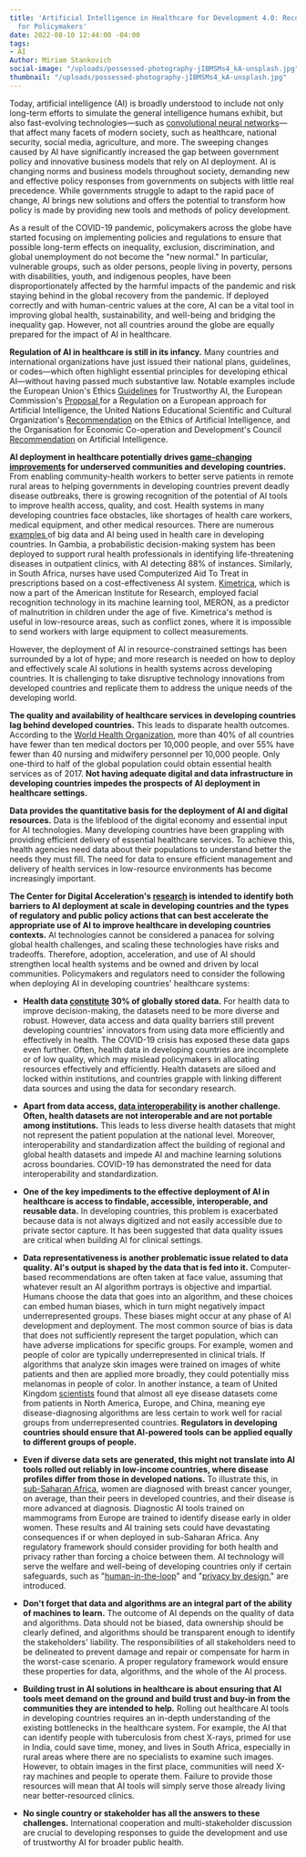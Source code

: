 ```yaml
---
title: 'Artificial Intelligence in Healthcare for Development 4.0: Recommendations
  for Policymakers'
date: 2022-08-10 12:44:00 -04:00
tags:
- AI
Author: Miriam Stankovich
social-image: "/uploads/possessed-photography-jIBMSMs4_kA-unsplash.jpg"
thumbnail: "/uploads/possessed-photography-jIBMSMs4_kA-unsplash.jpg"
---
```


Today, artificial intelligence (AI) is broadly understood to include not only long-term efforts to simulate the general intelligence humans exhibit, but also fast-evolving technologies—such as [convolutional neural networks](https://www.ibm.com/cloud/learn/convolutional-neural-networks)—that affect many facets of modern society, such as healthcare, national security, social media, agriculture, and more. The sweeping changes caused by AI have significantly increased the gap between government policy and innovative business models that rely on AI deployment. AI is changing norms and business models throughout society, demanding new and effective policy responses from governments on subjects with little real precedence. While governments struggle to adapt to the rapid pace of change, AI brings new solutions and offers the potential to transform how policy is made by providing new tools and methods of policy development. 

As a result of the COVID-19 pandemic, policymakers across the globe have started focus­ing on implementing policies and regulations to ensure that possible long-term effects on inequality, exclusion, discrimination, and global unemployment do not become the "new normal." In particular, vulnerable groups, such as older persons, people living in poverty, persons with disabilities, youth, and indigenous peoples, have been disproportionately af­fected by the harmful impacts of the pandemic and risk staying behind in the global recov­ery from the pandemic. If deployed correctly and with human-centric values at the core, AI can be a vital tool in improving global health, sustainability, and well-being and bridging the inequality gap. However, not all countries around the globe are equally prepared for the impact of AI in healthcare.

<!--more-->

**Regulation of AI in healthcare is still in its infancy.** Many countries and international organizations have just issued their national plans, guidelines, or codes—which often highlight essential principles for developing ethical AI—without having passed much substantive law. Notable examples include the European Union's Ethics [Guidelines](https://digital-strategy.ec.europa.eu/en/library/ethics-guidelines-trustworthy-ai) for Trustworthy AI, the European Commission's [Proposal ](https://digital-strategy.ec.europa.eu/en/policies/european-approach-artificial-intelligence)for a Regulation on a European approach for Artificial Intelligence, the United Nations Educational Scientific and Cultural Organization's [Recommendation](https://en.unesco.org/artificial-intelligence/ethics) on the Ethics of Artificial Intelligence, and the Organisation for Economic Co-operation and Development's Council [Recommendation](https://www.oecd.org/digital/artificial-intelligence/#:~:text=The%20OECD%20Principles%20on%20Artificial,human%20rights%20and%20democratic%20values) on Artificial Intelligence.

**AI deployment in healthcare potentially drives [game-changing improvements](https://www.atlanticcouncil.org/content-series/smart-partnerships/building-a-collaborative-ecosystem-for-ai-in-healthcare-in-low-and-middle-income-economies/) for underserved communities and developing countries.** From enabling community-health workers to better serve patients in remote rural areas to helping governments in developing countries prevent deadly disease outbreaks, there is growing recognition of the potential of AI tools to improve health access, quality, and cost. Health systems in many developing countries face obstacles, like shortages of health care workers, medical equipment, and other medical resources. There are numerous [examples ](https://www.itu.int/hub/publication/d-tnd-02-2021/)of big data and AI being used in health care in developing countries. In Gambia, a probabilistic decision-making system has been deployed to support rural health professionals in identifying life-threatening diseases in outpatient clinics, with AI detecting 88% of instances. Similarly, in South Africa, nurses have used Computerized Aid To Treat in prescriptions based on a cost-effectiveness AI system. [Kimetrica](https://kimetrica.com/), which is now a part of the American Institute for Research, employed facial recognition technology in its machine learning tool, MERON, as a predictor of malnutrition in children under the age of five. Kimetrica's method is useful in low-resource areas, such as conflict zones, where it is impossible to send workers with large equipment to collect measurements.

However, the deployment of AI in resource-constrained settings has been surrounded by a lot of hype; and more research is needed on how to deploy and effectively scale AI solutions in health systems across developing countries. It is challenging to take disruptive technology innovations from developed countries and replicate them to address the unique needs of the developing world.

**The quality and availability of healthcare services in developing countries lag behind developed countries.** This leads to disparate health outcomes. According to the [World Health Organization](https://www.who.int/news-room/detail/13-05-2020-people-living-longer-and-healthier-lives-but-covid-19-threatens-to-throw-progress-off-track), more than 40% of all countries have fewer than ten medical doctors per 10,000 people, and over 55% have fewer than 40 nursing and midwifery personnel per 10,000 people. Only one-third to half of the global population could obtain essential health services as of 2017. **Not having adequate digital and data infrastructure in developing countries impedes the prospects of AI deployment in healthcare settings.**

**Data provides the quantitative basis for the deployment of AI and digital resources.** Data is the lifeblood of the digital economy and essential input for AI technologies. Many developing countries have been grappling with providing efficient delivery of essential healthcare services. To achieve this, health agencies need data about their populations to understand better the needs they must fill. The need for data to ensure efficient management and delivery of health services in low-resource environments has become increasingly important.

**The Center for Digital Acceleration's [research](https://www.dai.com/our-work/solutions/digital-acceleration-solutions/cda-insights) is intended to identify both barriers to AI deployment at scale in developing countries and the types of regulatory and public policy actions that can best accelerate the appropriate use of AI to improve healthcare in developing countries contexts.** AI technologies cannot be considered a panacea for solving global health challenges, and scaling these technologies have risks and tradeoffs. Therefore, adoption, acceleration, and use of AI should strengthen local health systems and be owned and driven by local communities. Policymakers and regulators need to consider the following when deploying AI in developing countries' healthcare systems: 

* **Health data [constitute](https://datasaveslives.eu/) 30% of globally stored data.** For health data to improve decision-making, the datasets need to be more diverse and robust. However, data access and data quality barriers still prevent developing countries' innovators from using data more efficiently and effectively in health. The COVID-19 crisis has exposed these data gaps even further. Often, health data in developing countries are incomplete or of low quality, which may mislead policymakers in allocating resources effectively and efficiently. Health datasets are siloed and locked within institutions, and countries grapple with linking different data sources and using the data for secondary research.  
* **Apart from data access, [data interoperability](https://www.itu.int/pub/D-TND-02) is another challenge. Often, health datasets are not interoperable and are not portable among institutions.** This leads to less diverse health datasets that might not represent the patient population at the national level. Moreover, interoperability and standardization affect the building of regional and global health datasets and impede AI and machine learning solutions across boundaries. COVID-19 has demonstrated the need for data interoperability and standardization. 

* **One of the key impediments to the effective deployment of AI in healthcare is access to findable, accessible, interoperable, and reusable data.** In developing countries, this problem is exacerbated because data is not always digitized and not easily accessible due to private sector capture. It has been suggested that data quality issues are critical when building AI for clinical settings. 

* **Data representativeness is another problematic issue related to data quality. AI's output is shaped by the data that is fed into it.** Computer-based recommendations are often taken at face value, assuming that whatever result an AI algorithm portrays is objective and impartial. Humans choose the data that goes into an algorithm, and these choices can embed human biases, which in turn might negatively impact underrepresented groups. These biases might occur at any phase of AI development and deployment. The most common source of bias is data that does not sufficiently represent the target population, which can have adverse implications for specific groups. For example, women and people of color are typically underrepresented in clinical trials. If algorithms that analyze skin images were trained on images of white patients and then are applied more broadly, they could potentially miss melanomas in people of color. In another instance, a team of United Kingdom [scientists](https://www.theatlantic.com/health/archive/2018/08/machine-learning-dermatology-skin-color/567619/) found that almost all eye disease datasets come from patients in North America, Europe, and China, meaning eye disease-diagnosing algorithms are less certain to work well for racial groups from underrepresented countries. **Regulators in developing countries should ensure that AI-powered tools can be applied equally to different groups of people.**

* **Even if diverse data sets are generated, this might not translate into AI tools rolled out reliably in low-income countries, where disease profiles differ from those in developed nations.** To illustrate this, in [sub-Saharan Africa](https://www.nature.com/articles/d41586-019-02872-2), women are diagnosed with breast cancer younger, on average, than their peers in developed countries, and their dis­ease is more advanced at diagnosis. Diagnostic AI tools trained on mammograms from Europe are trained to identify disease early in older women. These results and AI training sets could have devastating consequences if or when deployed in sub-Saharan Africa. Any regulatory framework should consider providing for both health and privacy rather than forcing a choice between them. AI technology will serve the welfare and well-being of developing countries only if certain safeguards, such as "[human-in-the-loop](https://humansintheloop.org/what-is-a-human-in-the-loop/)" and "[privacy by design](https://humansintheloop.org/what-is-a-human-in-the-loop/)," are introduced. 

* **Don't forget that data and algorithms are an integral part of the ability of machines to learn.** The outcome of AI depends on the quality of data and algorithms. Data should not be biased, data ownership should be clearly defined, and algorithms should be transparent enough to identify the stakeholders' liability. The responsibilities of all stakeholders need to be delineated to prevent damage and repair or compensate for harm in the worst-case scenario. A proper regulatory framework would ensure these properties for data, algorithms, and the whole of the AI process.

* **Building trust in AI solutions in healthcare is about ensuring that AI tools meet demand on the ground and build trust and buy-in from the communities they are intended to help.** Rolling out healthcare AI tools in developing countries requires an in-depth understanding of the existing bottlenecks in the healthcare system. For example, the AI that can identify people with tuberculosis from chest X-rays, primed for use in India, could save time, money, and lives in South Africa, especially in rural areas where there are no specialists to examine such images. However, to obtain images in the first place, communities will need X-ray machines and people to operate them. Failure to provide those resources will mean that AI tools will simply serve those already living near better-resourced clinics.

* **No single country or stakeholder has all the answers to these challenges.** International cooperation and multi-stakeholder discussion are crucial to developing responses to guide the development and use of trustworthy AI for broader public health. 